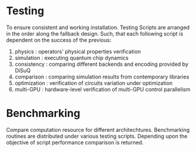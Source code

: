 
# Testing
To ensure consistent and working installation.
Testing Scripts are arranged in the order along the fallback design. Such, that each following script is dependent on the success of the previous:
1. physics : operators' physical properties verification
2. simulation : executing quantum chip dynamics
3. consistency : comparing different backends and encoding provided by DiSuQ
4. comparison : comparing simulation results from contemporary libraries
5. optimization : verification of circuits variation under optimization
6. multi-GPU : hardware-level verification of multi-GPU control parallelism

# Benchmarking
Compare computation resource for different architechtures.
Benchmarking routines are distributed under various testing scripts.
Depending upon the objective of script performance comparison is returned.
